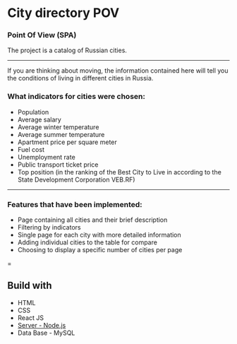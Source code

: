 # City directory POV
### Point Of View (SPA)

The project is a catalog of Russian cities.
<hr>
If you are thinking about moving, the information contained here will tell you the conditions of living in different cities in Russia. 

### What indicators for cities were chosen:
- Population
- Average salary
- Average winter temperature
- Average summer temperature
- Apartment price per square meter
- Fuel cost
- Unemployment rate
- Public transport ticket price
- Top position (in the ranking of the Best City to Live in according to the State Development Corporation VEB.RF)

<hr>

### Features that have been implemented:
- Page containing all cities and their brief description
- Filtering by indicators
- Single page for each city with more detailed information
- Adding individual cities to the table for compare
- Choosing to display a specific number of cities per page

=

## Build with
- HTML
- CSS
- React JS
- [Server - Node.js](https://github.com/medoviychai/city-directory-server)
- Data Base - MySQL
